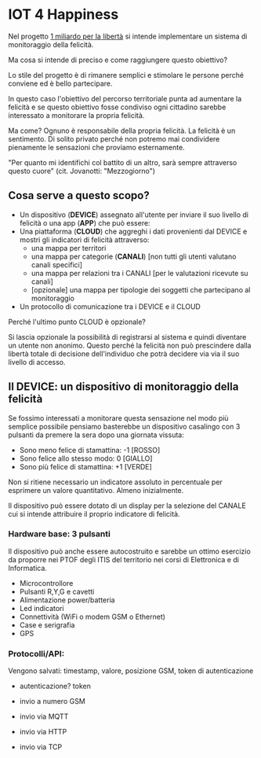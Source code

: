 # IOT 4 Happiness

Nel progetto [1 miliardo per la libertà](https://github.com/feroda/1) si intende implementare un sistema di monitoraggio della felicità.

Ma cosa si intende di preciso e come raggiungere questo obiettivo?

Lo stile del progetto è di rimanere semplici e stimolare le persone perché conviene ed è bello partecipare.

In questo caso l'obiettivo del percorso territoriale punta ad aumentare la felicità
e se questo obiettivo fosse condiviso ogni cittadino sarebbe interessato a monitorare la propria felicità.

Ma come? Ognuno è responsabile della propria felicità. La felicità è un sentimento. Di solito privato perché
non potremo mai condividere pienamente le sensazioni che proviamo esternamente.

"Per quanto mi identifichi col battito di un altro, sarà sempre attraverso questo cuore" (cit. Jovanotti: "Mezzogiorno")

## Cosa serve a questo scopo?

- Un dispositivo (**DEVICE**) assegnato all'utente per inviare il suo livello di felicità o una app (**APP**) che può essere:
- Una piattaforma (**CLOUD**) che aggreghi i dati provenienti dal DEVICE e mostri gli indicatori di felicità attraverso:
  - una mappa per territori
  - una mappa per categorie (**CANALI**) [non tutti gli utenti valutano canali specifici]
  - una mappa per relazioni tra i CANALI [per le valutazioni ricevute su canali]
  - [opzionale] una mappa per tipologie dei soggetti che partecipano al monitoraggio
- Un protocollo di comunicazione tra i DEVICE e il CLOUD

Perché l'ultimo punto CLOUD è opzionale?

Si lascia opzionale la possibilità di registrarsi al sistema e quindi diventare un utente non anonimo. Questo perché la felicità non può prescindere dalla libertà totale di decisione dell'individuo che potrà decidere via via il suo livello di accesso.

## Il DEVICE: un dispositivo di monitoraggio della felicità

Se fossimo interessati a monitorare questa sensazione nel modo più semplice possibile pensiamo basterebbe un dispositivo casalingo con 3 pulsanti da premere la sera dopo una giornata vissuta:

- Sono meno felice di stamattina: -1 [ROSSO]
- Sono felice allo stesso modo: 0 [GIALLO]
- Sono più felice di stamattina: +1 [VERDE]

Non si ritiene necessario un indicatore assoluto in percentuale per esprimere un valore quantitativo. Almeno inizialmente.

Il dispositivo può essere dotato di un display per la selezione del CANALE cui si intende attribuire il proprio indicatore di felicità.

### Hardware base: 3 pulsanti

Il dispositivo può anche essere autocostruito e sarebbe un ottimo esercizio da proporre nei PTOF degli ITIS del territorio nei corsi di Elettronica e di Informatica.

- Microcontrollore
- Pulsanti R,Y,G e cavetti
- Alimentazione power/batteria
- Led indicatori
- Connettività (WiFi o modem GSM o Ethernet)
- Case e serigrafia
- GPS

### Protocolli/API:

Vengono salvati: timestamp, valore, posizione GSM, token di autenticazione

- autenticazione? token

- invio a numero GSM
- invio via MQTT
- invio via HTTP
- invio via TCP